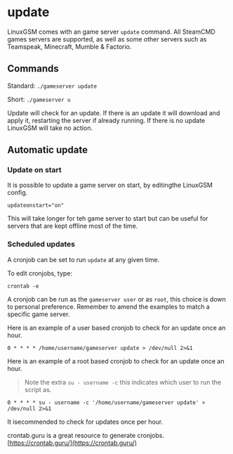 # update

LinuxGSM comes with an game server `update` command. All SteamCMD games servers are supported, as well as some other servers such as Teamspeak, Minecraft, Mumble & Factorio.

## Commands

Standard: `./gameserver update`

Short: `./gameserver u`

Update will check for an update. If there is an update it will download and apply it, restarting the server if already running. If there is no update LinuxGSM will take no action.

## Automatic update

### Update on start

It is possible to update a game server on start, by editingthe LinuxGSM config.

`updateonstart="on"`

This will take longer for teh game server to start but can be useful for servers that are kept offline most of the time.

### Scheduled updates

A cronjob can be set to run `update` at any given time.

To edit cronjobs, type:

`crontab -e`

A cronjob can be run as the `gameserver user` or as `root`, this choice is down to personal preference. Remember to amend the examples to match a specific game server.

Here is an example of a user based cronjob to check for an update once an hour.

`0 * * * * /home/username/gameserver update > /dev/null 2>&1`

Here is an example of a root based cronjob to check for an update once an hour.

> Note the extra `su - username -c` this indicates which user to run the script as.

`0 * * * * su - username -c '/home/username/gameserver update' > /dev/null 2>&1`

It isecommended to check for updates once per hour.

crontab.guru is a great resource to generate cronjobs. [https://crontab.guru/](https://crontab.guru/)

